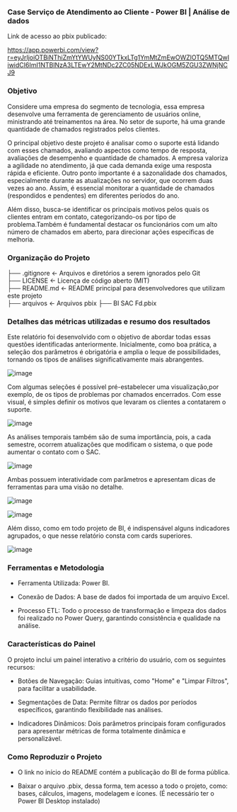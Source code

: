 ### Case Serviço de Atendimento ao Cliente - Power BI | Análise de dados

Link de acesso ao pbix publicado:

https://app.powerbi.com/view?r=eyJrIjoiOTBiNThiZmYtYWUyNS00YTkxLTg1YmMtZmEwOWZlOTQ5MTQwIiwidCI6ImI1NTBlNzA3LTEwY2MtNDc2ZC05NDExLWJkOGM5ZGU3ZWNjNCJ9

### Objetivo 

Considere uma empresa do segmento de tecnologia, essa empresa desenvolve uma ferramenta de gerenciamento de usuários online, ministrando até treinamentos na área. 
No setor de suporte, há uma grande quantidade de chamados registrados pelos clientes.

O principal objetivo deste projeto é analisar como o suporte está lidando com esses chamados, avaliando aspectos como tempo de resposta, avaliações de desempenho e quantidade de chamados. A empresa valoriza a agilidade no atendimento, já que cada demanda exige uma resposta rápida e eficiente.
Outro ponto importante é a sazonalidade dos chamados, especialmente durante as atualizações no servidor, que ocorrem duas vezes ao ano. Assim, é essencial monitorar a quantidade de chamados (respondidos e pendentes) em diferentes períodos do ano.

Além disso, busca-se identificar os principais motivos pelos quais os clientes entram em contato, categorizando-os por tipo de problema.Também é fundamental destacar os funcionários com um alto número de chamados em aberto, para direcionar ações específicas de melhoria.

### Organização do Projeto

├── .gitignore    <- Arquivos e diretórios a serem ignorados pelo Git  
├── LICENSE       <- Licença de código aberto (MIT)  
├── README.md     <- README principal para desenvolvedores que utilizam este projeto  
├── arquivos     <- Arquivos pbix
        ├── BI SAC Fd.pbix


### Detalhes das métricas utilizadas e resumo dos resultados

Este relatório foi desenvolvido com o objetivo de abordar todas essas questões identificadas anteriormente. Inicialmente, como boa prática, a seleção dos parâmetros é obrigatória e amplia o leque de possibilidades, tornando os tipos de análises significativamente mais abrangentes.

![image](https://github.com/user-attachments/assets/91e52698-a865-4247-bece-98805dc0f1f7)

Com algumas seleções é possível pré-estabelecer uma visualização,por exemplo, de os tipos de problemas por chamados encerrados. Com esse visual, é simples definir os motivos que levaram os clientes a contatarem o suporte.

![image](https://github.com/user-attachments/assets/e02f031b-61d4-497a-a0de-14a603c68011)

As análises temporais também são de suma importância, pois, a cada semestre, ocorrem atualizações que modificam o sistema, o que pode aumentar o contato com o SAC.

![image](https://github.com/user-attachments/assets/86d9fc34-737e-44c6-b7cd-73ef2a0262ca)

 Ambas possuem interatividade com parâmetros e apresentam dicas de ferramentas para uma visão no detalhe.
 
![image](https://github.com/user-attachments/assets/e69579e4-adc3-404c-beb1-e499d0e36bee)

![image](https://github.com/user-attachments/assets/2e9412b4-f19e-4604-ba0c-4ec1c2d12a3f)

Além disso, como em todo projeto de BI, é indispensável alguns indicadores agrupados, o que nesse relatório consta com cards superiores.

![image](https://github.com/user-attachments/assets/2f653849-2097-432b-82c6-acd575065f8c)


### Ferramentas e Metodologia
   - Ferramenta Utilizada: Power BI.
  
   - Conexão de Dados: A base de dados foi importada de um arquivo Excel.
  
   - Processo ETL: Todo o processo de transformação e limpeza dos dados foi realizado no Power Query, garantindo consistência e qualidade na análise.
  
### Características do Painel

  O projeto inclui um painel interativo a critério do usuário, com os seguintes recursos:

   - Botões de Navegação: Guias intuitivas, como "Home" e "Limpar Filtros", para facilitar a usabilidade.
  
   - Segmentações de Data: Permite filtrar os dados por períodos específicos, garantindo flexibilidade nas análises.
  
   - Indicadores Dinâmicos: Dois parâmetros principais foram configurados para apresentar métricas de forma totalmente dinâmica e personalizável.

### Como Reproduzir o Projeto

- O link no início do README contém a publicação do BI de forma pública.

- Baixar o arquivo .pbix, dessa forma, tem acesso a todo o projeto, como: bases, cálculos, imagens, modelagem e ícones. (É necessário ter o Power BI Desktop instalado)
 
